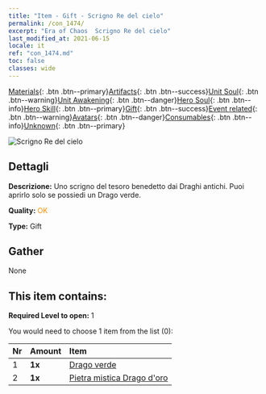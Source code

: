 ```yaml
---
title: "Item - Gift - Scrigno Re del cielo"
permalink: /con_1474/
excerpt: "Era of Chaos  Scrigno Re del cielo"
last_modified_at: 2021-06-15
locale: it
ref: "con_1474.md"
toc: false
classes: wide
---
```

 [Materials](/ItemsIT/){: .btn .btn--primary}[Artifacts](/ItemsIT/Artifacts/){: .btn .btn--success}[Unit Soul](/ItemsIT/UnitSoul/){: .btn .btn--warning}[Unit Awakening](/ItemsIT/UnitAwakening/){: .btn .btn--danger}[Hero Soul](/ItemsIT/HeroSoul/){: .btn .btn--info}[Hero Skill](/ItemsIT/HeroSkill/){: .btn .btn--primary}[Gift](/ItemsIT/Gift/){: .btn .btn--success}[Event related](/ItemsIT/Events/){: .btn .btn--warning}[Avatars](/ItemsIT/Avatars/){: .btn .btn--danger}[Consumables](/ItemsIT/Consumables/){: .btn .btn--info}[Unknown](/ItemsIT/Unknown/){: .btn .btn--primary}

 ![Scrigno Re del cielo](/images/t/i_907088.png)

## Dettagli
 **Descrizione:** Uno scrigno del tesoro benedetto dai Draghi antichi. Puoi aprirlo solo se possiedi un Drago verde.

 **Quality:** <span style="color: #FF8C00">OK</span>

 **Type:** Gift

## Gather

  None

## This item contains:

 **Required Level to open:** 1

 You would need to choose 1 item from the list (0):

  | Nr | Amount |     Item    |
  |:---|:-------|:------------|
  | 1 |  **1x** | [Drago verde](/ItemsIT/unt_205/) |  | 
  | 2 |  **1x** | [Pietra mistica Drago d'oro](/ItemsIT/unt_295/) |  | 
